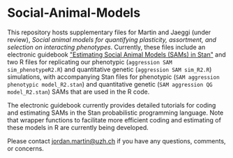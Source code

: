 # Social-Animal-Models
This repository hosts supplementary files for Martin and Jaeggi (under review), *Social animal models for quantifying 
plasticity, assortment, and selection on interacting phenotypes*. Currently, these files include an electronic guidebook ["Estimating Social Animal Models (SAMs) in Stan"](https://jordan-scott-martin.github.io/Social-Animal-Models/) and two R files for replicating our phenotypic (`aggression SAM sim_phenotypeR2.R`) and quantitative genetic (`aggression SAM sim_R2.R`) simulations, with accompanying Stan files for phenotypic (`SAM aggression phenotypic model_R2.stan`) and quantitative genetic (`SAM aggression QG model_R2.stan`) SAMs that are used in the R code.

The electronic guidebook currently provides detailed tutorials for coding and estimating SAMs in the Stan probabilistic programming language. Note that wrapper functions to facilitate more efficient coding and estimating of these models in R are currently being developed.

Please contact jordan.martin@uzh.ch if you have any questions, comments, or concerns.
